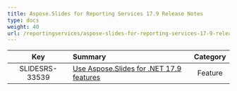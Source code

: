 ```yaml
---
title: Aspose.Slides for Reporting Services 17.9 Release Notes
type: docs
weight: 40
url: /reportingservices/aspose-slides-for-reporting-services-17-9-release-notes/
---
```


|**Key** |**Summary** |**Category** |
| :-: | :- | :-: |
|SLIDESRS-33539|[Use Aspose.Slides for .NET 17.9 features](/slides/net/aspose-slides-for-net-17-9-release-notes/)|Feature|

